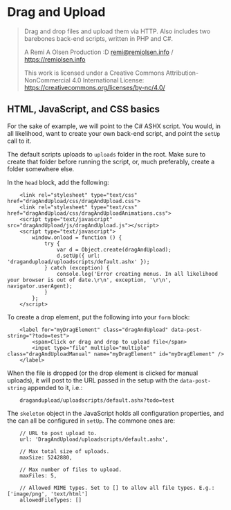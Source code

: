 # Drag and Upload

> Drag and drop files and upload them via HTTP. Also includes two barebones back-end scripts, written in PHP and C#.
> 
> A Remi A Olsen Production :D
> remi@remiolsen.info / https://remiolsen.info
> 
> This work is licensed under a Creative Commons Attribution-NonCommercial 4.0 International License:
> https://creativecommons.org/licenses/by-nc/4.0/

## HTML, JavaScript, and CSS basics

For the sake of example, we will point to the C# ASHX script. You would, in all likelihood, want to create your own back-end script, and point the `setUp` call to it.

The default scripts uploads to `uploads` folder in the root. Make sure to create that folder before running the script, or, much preferably, create a folder somewhere else.

In the `head` block, add the following:

		<link rel="stylesheet" type="text/css" href="dragAndUpload/css/dragAndUpload.css">
		<link rel="stylesheet" type="text/css" href="dragAndUpload/css/dragAndUploadAnimations.css">
		<script type="text/javascript" src="dragAndUpload/js/dragAndUpload.js"></script>
		<script type="text/javascript">
			window.onload = function () {
				try {
					var d = Object.create(dragAndUpload);
					d.setUp({ url: 'dragandupload/uploadscripts/default.ashx' });
				} catch (exception) {
					console.log('Error creating menus. In all likelihood your browser is out of date.\r\n', exception, '\r\n', navigator.userAgent);
				}
			};
		</script>
		
To create a drop element, put the following into your `form` block:

		<label for="myDragElement" class="dragAndUpload" data-post-string="?todo=test">
			<span>Click or drag and drop to upload file</span>
			<input type="file" multiple="multiple" class="dragAndUploadManual" name="myDragElement" id="myDragElement" />
		</label>
		
When the file is dropped (or the drop element is clicked for manual uploads), it will post to the URL passed in the setup with the `data-post-string` appended to it, i.e.:

		dragandupload/uploadscripts/default.ashx?todo=test
		
The `skeleton` object in the JavaScript holds all configuration properties, and the can all be configured in `setUp`. The commone ones are:

		// URL to post upload to.
		url: 'DragAndUpload/uploadscripts/default.ashx',
		
		// Max total size of uploads.
		maxSize: 5242880,
		
		// Max number of files to upload.
		maxFiles: 5,
		
		// Allowed MIME types. Set to [] to allow all file types. E.g.: ['image/png', 'text/html']
		allowedFileTypes: []
